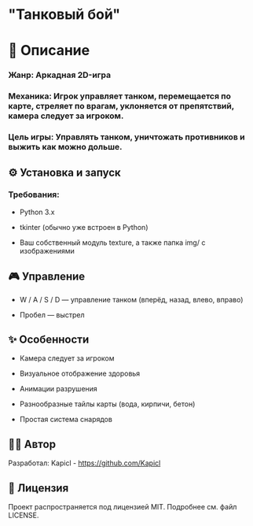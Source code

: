 # "Танковый бой"
# 📝 Описание
### Жанр: Аркадная 2D-игра
### Механика: Игрок управляет танком, перемещается по карте, стреляет по врагам, уклоняется от препятствий, камера следует за игроком.
### Цель игры: Управлять танком, уничтожать противников и выжить как можно дольше.

## ⚙️ Установка и запуск
### Требования:
 - Python 3.x

 - tkinter (обычно уже встроен в Python)

 - Ваш собственный модуль texture, а также папка img/ с изображениями

## 🎮 Управление
 - W / A / S / D — управление танком (вперёд, назад, влево, вправо)

 - Пробел — выстрел

## ✨ Особенности
 - Камера следует за игроком

 - Визуальное отображение здоровья

 - Анимации разрушения

 - Разнообразные тайлы карты (вода, кирпичи, бетон)

 - Простая система снарядов

## 👨‍💻 Автор
Разработал: Kapicl - https://github.com/Kapicl

## 📜 Лицензия
Проект распространяется под лицензией MIT. Подробнее см. файл LICENSE.
